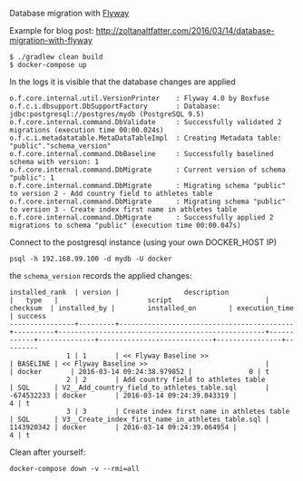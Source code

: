 Database migration with [Flyway](https://flywaydb.org/)

Example for blog post: http://zoltanaltfatter.com/2016/03/14/database-migration-with-flyway

```
$ ./gradlew clean build
$ docker-compose up
```

In the logs it is visible that the database changes are applied

```
o.f.core.internal.util.VersionPrinter    : Flyway 4.0 by Boxfuse
o.f.c.i.dbsupport.DbSupportFactory       : Database: jdbc:postgresql://postgres/mydb (PostgreSQL 9.5)
o.f.core.internal.command.DbValidate     : Successfully validated 2 migrations (execution time 00:00.024s)
o.f.c.i.metadatatable.MetaDataTableImpl  : Creating Metadata table: "public"."schema_version"
o.f.core.internal.command.DbBaseline     : Successfully baselined schema with version: 1
o.f.core.internal.command.DbMigrate      : Current version of schema "public": 1
o.f.core.internal.command.DbMigrate      : Migrating schema "public" to version 2 - Add country field to athletes table
o.f.core.internal.command.DbMigrate      : Migrating schema "public" to version 3 - Create index first name in athletes table
o.f.core.internal.command.DbMigrate      : Successfully applied 2 migrations to schema "public" (execution time 00:00.047s)
```

Connect to the postgresql instance (using your own DOCKER_HOST IP) 

```
psql -h 192.168.99.100 -d mydb -U docker
```

the `schema_version` records the applied changes:

```
installed_rank  | version |                description                |   type   |                      script                       |  checksum  | installed_by |        installed_on        | execution_time | success
----------------+---------+-------------------------------------------+----------+---------------------------------------------------+------------+--------------+----------------------------+----------------+---------
              1 | 1       | << Flyway Baseline >>                     | BASELINE | << Flyway Baseline >>                             |            | docker       | 2016-03-14 09:24:38.979852 |              0 | t
              2 | 2       | Add country field to athletes table       | SQL      | V2__Add_country_field_to_athletes_table.sql       | -674532233 | docker       | 2016-03-14 09:24:39.043319 |              4 | t
              3 | 3       | Create index first name in athletes table | SQL      | V3__Create_index_first_name_in_athletes_table.sql | 1143920342 | docker       | 2016-03-14 09:24:39.064954 |              4 | t
```

Clean after yourself:

```
docker-compose down -v --rmi=all
```
